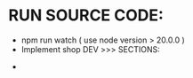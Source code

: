 # RUN SOURCE CODE:
- npm run watch ( use node version > 20.0.0 )
- Implement shop DEV >>> SECTIONS:
+